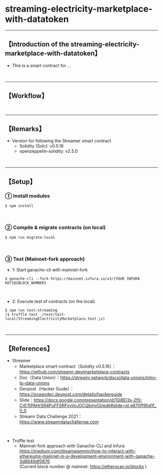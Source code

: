 # streaming-electricity-marketplace-with-datatoken

***
## 【Introduction of the streaming-electricity-marketplace-with-datatoken】
- This is a smart contract for ...

&nbsp;

***

## 【Workflow】


&nbsp;

***

## 【Remarks】
- Version for following the Streamer smart contract
  - Solidity (Solc): v0.5.16
  - openzeppelin-solidity: v2.5.0

&nbsp;

***

## 【Setup】
### ① Install modules
```
$ npm install
```

<br>

### ② Compile & migrate contracts (on local)
```
$ npm run migrate:local
```

<br>

### ③ Test (Mainnet-fork approach)
- 1: Start ganache-cli with mainnet-fork
```
$ ganache-cli --fork https://mainnet.infura.io/v3/{YOUR INFURA KEY}@{BLOCK_NUMBER}
```

<br>

- 2: Execute test of contracts (on the local)
```
$ npm run test:streaming
($ truffle test ./test/test-local/StreamingElectricityMarketplace.test.js)
```

<br>


***

## 【References】
- Streamer
  - Marketplace smart-contract（Solidity v0.5.16）：https://github.com/streamr-dev/marketplace-contracts 
  - Doc（Data Union）：https://streamr.network/docs/data-unions/intro-to-data-unions
  - Devpost（Hacker Guide）：https://oceandec.devpost.com/details/hackerguide
  - Slide：https://docs.google.com/presentation/d/1QjBD3s-2fS-CrETtPAHrSR4PuFFSRFvvimJOCQbmvGI/edit#slide=id.g875ff90d1f_0_0
  - Streamr Data Challenge 2021：https://www.streamrdatachallenge.com

<br>

- Truffle test
  - Mainnet-fork approach with Ganache-CLI and Infura   
https://medium.com/@samajammin/how-to-interact-with-ethereums-mainnet-in-a-development-environment-with-ganache-3d8649df0876    
(Current block number @ mainnet: https://etherscan.io/blocks )    
